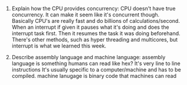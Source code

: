 <!-- Answers to the Short Answer Essay Questions go here -->

1. Explain how the CPU provides concurrency:
CPU doesn't have true concurrency.  It can make it seem like it's concurrent though.  
Basically CPU's are really fast and do billions of calculations/second.  
When an interrupt if given it pauses what it's doing and does the interrupt task first.
Then it resumes the task it was doing beforehand.
There's other methods, such as hyper threading and multicores, but interrupt is what we learned this week.

2. Describe assembly language and machine language:
    assembly language is something humans can read like hex? It's very line to line instructions
    It's usually specific to a computer/machine and has to be compiled.
    machine lanugage is binary code that machines can read


